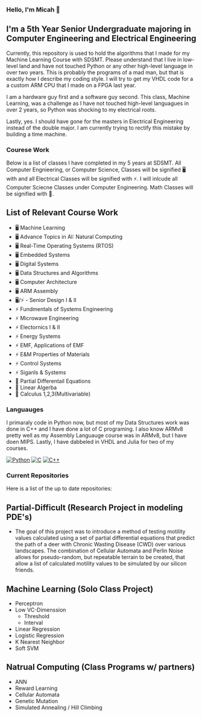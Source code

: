 ### Hello, I'm Micah 👋

## I'm a 5th Year Senior Undergraduate majoring in Computer Engineering and Electrical Engineering 
Currently, this repository is used to hold the algorithms that I made for my Machine Learning Course with SDSMT. Please understand that I live in low-level land and have not touched Python or any other high-level language in over two years. This is probably the programs of a mad man, but that is exactly how I describe my coding style. I will try to get my VHDL code for a a custom ARM CPU that I made on a FPGA last year. 

I am a hardware guy first and a software guy second. This class, Machine Learning, was a challenge as I have not touched high-level languagues in over 2 years, so Python was shocking to my electrical roots. 

Lastly, yes. I should have gone for the masters in Electrical Engineering instead of the double major. I am currently trying to rectify this mistake by building a time machine. 

### Courese Work
Below is a list of classes I have completed in my 5 years at SDSMT. All Computer Engnieering, or Computer Science, Classes will be signified 🖥️ with and all Electrical Classes will be signified with ⚡. I will inlcude all Computer Sciecne Classes under Computer Engineering. Math Classes will be signified with 🧮. 

## List of Relevant Course Work
- 🖥️ Machine Learning
- 🖥️ Advance Topics in AI: Natural Computing
- 🖥️ Real-Time Operating Systems (RTOS)
- 🖥️ Embedded Systems
- 🖥️ Digital Systems
- 🖥️ Data Structures and Algorithms
- 🖥️ Computer Architecture 
- 🖥️ ARM Assembly 
- 🖥️/⚡ - Senior Design I & II
- ⚡ Fundmentals of Systems Engineering
- ⚡ Microwave Engineering
- ⚡ Electornics I & II
- ⚡ Energy Systems
- ⚡ EMF, Applications of EMF
- ⚡ E&M Properties of Materials
- ⚡ Control Systems
- ⚡ Siganls & Systems
- 🧮 Partial Differentail Equations
- 🧮 Linear Algerba
- 🧮 Calculus 1,2,3(Multivariable)

### Languauges
I primaraly code in Python now, but most of my Data Structures work was done in C++ and I have done a lot of C programing. I also know ARMv8 pretty well as my Assembly Languauge course was in ARMv8, but I have doen MIPS. Lastly, I have dabbeled in VHDL and Julia for two of my courses. 

[![Python](https://github.com/jalbertsr/logo-badge-images/blob/master/img/rsz_python.png?raw=true)](https://www.python.org/)
[![C](https://i.imgur.com/zINUxVf.png)](https://en.wikipedia.org/wiki/C_(programming_language))
[![C++](https://i.imgur.com/Ao2P8iG.png)](https://isocpp.org/)

### Current Repositories
Here is a list of the up to date repositories: 
## Partial-Difficult (Research Project in modeling PDE's)
- The goal of this project was to introduce a method of testing motility values calculated using a set of partial differential equations that predict the path of a deer with Chronic Wasting Disease (CWD) over various landscapes. The combination of Cellular Automata and Perlin Noise allows for pseudo-random, but repeatable terrain to be created, that allow a list of calculated motility values to be simulated by our silicon friends.
## Machine Learning (Solo Class Project)
- Perceptron
- Low VC-Dimenssion
  - Threshold 
  - Interval
- Linear Regression 
- Logistic Regression
- K Nearest Neighbor 
- Soft SVM
## Natrual Computing (Class Programs w/ partners)
- ANN
- Reward Learning
- Cellular Automata
- Genetic Mutation 
- Simulated Annealing / Hill Climbing
